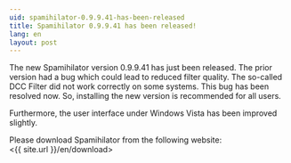 ```yaml
---
uid: spamihilator-0.9.9.41-has-been-released
title: Spamihilator 0.9.9.41 has been released!
lang: en
layout: post
---
```


The new Spamihilator version 0.9.9.41 has just been released. The prior
version had a bug which could lead to reduced filter quality. The so-called
DCC Filter did not work correctly on some systems. This bug has been resolved
now. So, installing the new version is recommended for all users.

Furthermore, the user interface under Windows Vista has been improved slightly.

Please download Spamihilator from the following website:  
<{{ site.url }}/en/download>
